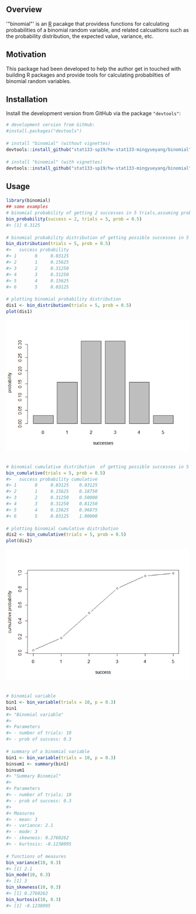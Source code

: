 
<!-- README.md is generated from README.Rmd. Please edit that file -->
Overview
--------

'"binomial"' is an [R](http://www.r-project.org/) pacakge that providess functions for calculating probabilities of a binomial random variable, and related calcualtions such as the probability distribution, the expected value, variance, etc.

Motivation
----------

This package had been developed to help the author get in touched with building R packages and provide tools for calculating probabilties of binomial random variables.

Installation
------------

Install the development version from GitHub via the package `"devtools"`:

``` r
# development version from GitHub:
#install.packages("devtools") 

# install "binomial" (without vignettes)
devtools::install_github("stat133-sp19/hw-stat133-mingyueyang/binomial")

# install "binomial" (with vignettes)
devtools::install_github("stat133-sp19/hw-stat133-mingyueyang/binomial", build_vignettes = TRUE)
```

Usage
-----

``` r
library(binomial)
## some examples
# binomial probability of getting 2 successes in 5 trials,assuming prob of success = 0.5
bin_probability(success = 2, trials = 5, prob = 0.5)
#> [1] 0.3125

# binomial probability distribution of getting possible successes in 5 trials,assuming prob of success = 0.5
bin_distribution(trials = 5, prob = 0.5)
#>   success probability
#> 1       0     0.03125
#> 2       1     0.15625
#> 3       2     0.31250
#> 4       3     0.31250
#> 5       4     0.15625
#> 6       5     0.03125

# plotting binomial probability distribution
dis1 <- bin_distribution(trials = 5, prob = 0.5)
plot(dis1)
```

![](README-example-1.png)

``` r

# binomial cumulative distribution  of getting possible successes in 5 trials,assuming prob of success = 0.5
bin_cumulative(trials = 5, prob = 0.5)
#>   success probability cumulative
#> 1       0     0.03125    0.03125
#> 2       1     0.15625    0.18750
#> 3       2     0.31250    0.50000
#> 4       3     0.31250    0.81250
#> 5       4     0.15625    0.96875
#> 6       5     0.03125    1.00000

# plotting binomial cumulative distribution
dis2 <- bin_cumulative(trials = 5, prob = 0.5)
plot(dis2)
```

![](README-example-2.png)

``` r

# binomial variable
bin1 <- bin_variable(trials = 10, p = 0.3)
bin1
#> "Binomial variable" 
#> 
#> Parameters 
#> - number of trials: 10 
#> - prob of success: 0.3

# summary of a binomial variable
bin1 <- bin_variable(trials = 10, p = 0.3)
binsum1 <- summary(bin1)
binsum1
#> "Summary Binomial" 
#> 
#> Parameters 
#> - number of trials: 10 
#> - prob of success: 0.3
#> 
#> Measures 
#> - mean: 3 
#> - variance: 2.1 
#> - mode: 3 
#> - skewness: 0.2760262 
#> - kurtosis: -0.1238095

# functions of measures
bin_variance(10, 0.3)
#> [1] 2.1
bin_mode(10, 0.3)
#> [1] 3
bin_skewness(10, 0.3)
#> [1] 0.2760262
bin_kurtosis(10, 0.3)
#> [1] -0.1238095
```
